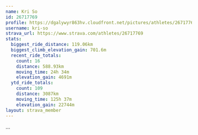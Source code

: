 ```yaml
---
name: Kri So
id: 26717769
profile: https://dgalywyr863hv.cloudfront.net/pictures/athletes/26717769/7761026/13/large.jpg
username: kri-so
strava_url: https://www.strava.com/athletes/26717769
stats:
  biggest_ride_distance: 119.06km
  biggest_climb_elevation_gain: 701.6m
  recent_ride_totals:
    count: 16
    distance: 588.93km
    moving_time: 24h 34m
    elevation_gain: 4691m
  ytd_ride_totals:
    count: 109
    distance: 3087km
    moving_time: 125h 37m
    elevation_gain: 22744m
layout: strava_member
--- 
```

...

